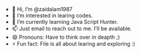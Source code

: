 - 👋 Hi, I’m @zaidalam1987
- 👀 I’m interested in learing codes.
- 🌱 I’m currently learning Java Script Hunter.
- 📫 Just email to reach out to me. I'll be available.
- 😄 Pronouns: Have to think over in deapth ;)
- ⚡ Fun fact: File is all about learing and exploring :) 

<!---
zaidalam1987/zaidalam1987 is a ✨ special ✨ repository because its `README.md` (this file) appears on your GitHub profile.
You can click the Preview link to take a look at your changes.
--->

